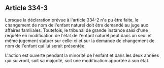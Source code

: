 Article 334-3
----
Lorsque la déclaration prévue à l'article 334-2 n'a pu être faite, le changement
de nom de l'enfant naturel doit être demandé au juge aux affaires familiales.
Toutefois, le tribunal de grande instance saisi d'une requête en modification de
l'état de l'enfant naturel peut dans un seul et même jugement statuer sur
celle-ci et sur la demande de changement de nom de l'enfant qui lui serait
présentée.

L'action est ouverte pendant la minorité de l'enfant et dans les deux années qui
suivront, soit sa majorité, soit une modification apportée à son état.
